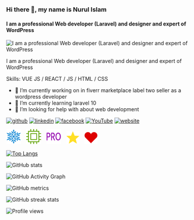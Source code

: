 ### Hi there 👋, my name is Nurul Islam
#### I am a professional Web developer (Laravel) and designer and expert of WordPress
![I am a professional Web developer (Laravel) and designer and expert of WordPress](https://devnurul.me/wp-content/uploads/2023/06/Screenshot-12.png)

I am a professional Web developer (Laravel) and designer and expert of WordPress

Skills: VUE JS / REACT / JS / HTML / CSS

- 🔭 I’m currently working on in fiverr marketplace label two seller as a wordpress developer 
- 🌱 I’m currently learning laravel 10 
- 🤔 I’m looking for help with about web development 


[<img src='https://cdn.jsdelivr.net/npm/simple-icons@3.0.1/icons/github.svg' alt='github' height='40'>](https://github.com/devnurul11)  [<img src='https://cdn.jsdelivr.net/npm/simple-icons@3.0.1/icons/linkedin.svg' alt='linkedin' height='40'>](https://www.linkedin.com/in/devnurul11/)  [<img src='https://cdn.jsdelivr.net/npm/simple-icons@3.0.1/icons/facebook.svg' alt='facebook' height='40'>](https://www.facebook.com/devnurul11)  [<img src='https://cdn.jsdelivr.net/npm/simple-icons@3.0.1/icons/youtube.svg' alt='YouTube' height='40'>](https://www.youtube.com/channel/devnurul11)  [<img src='https://cdn.jsdelivr.net/npm/simple-icons@3.0.1/icons/icloud.svg' alt='website' height='40'>](https://devnurul.me/)  

<a href='https://archiveprogram.github.com/'><img src='https://raw.githubusercontent.com/acervenky/animated-github-badges/master/assets/acbadge.gif' width='40' height='40'></a> <a href='https://docs.github.com/en/developers'><img src='https://raw.githubusercontent.com/acervenky/animated-github-badges/master/assets/devbadge.gif' width='40' height='40'></a> <a href='https://github.com/pricing'><img src='https://raw.githubusercontent.com/acervenky/animated-github-badges/master/assets/pro.gif' width='40' height='40'></a> <a href='https://stars.github.com/'><img src='https://raw.githubusercontent.com/acervenky/animated-github-badges/master/assets/starbadge.gif' width='35' height='35'></a> <a href='https://docs.github.com/en/github/supporting-the-open-source-community-with-github-sponsors'><img src='https://raw.githubusercontent.com/acervenky/animated-github-badges/master/assets/sponsorbadge.gif' width='35' height='35'></a> 

[![Top Langs](https://github-readme-stats.vercel.app/api/top-langs/?username=devnurul11)](https://github.com/anuraghazra/github-readme-stats)

![GitHub stats](https://github-readme-stats.vercel.app/api?username=devnurul11&show_icons=true)  

![GitHub Activity Graph](https://activity-graph.herokuapp.com/graph?username=devnurul11)  

![GitHub metrics](https://metrics.lecoq.io/devnurul11)  

![GitHub streak stats](https://streak-stats.demolab.com/?user=devnurul11)  

![Profile views](https://gpvc.arturio.dev/devnurul11)  
